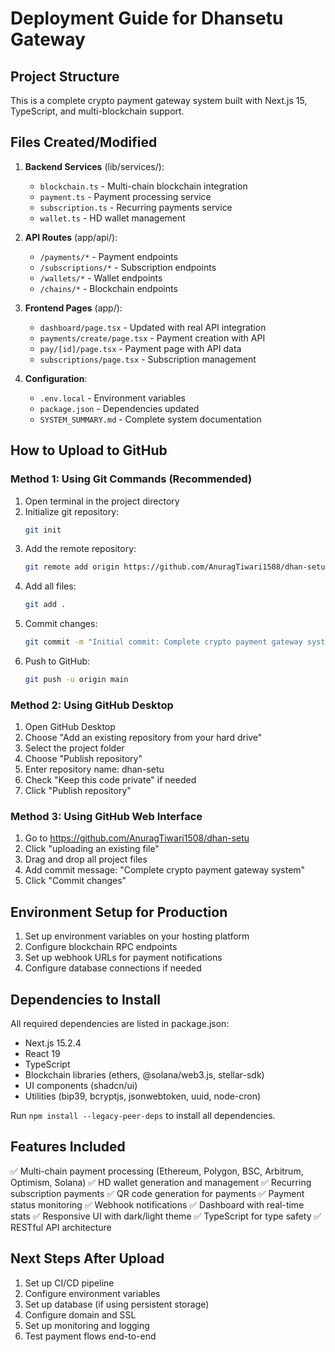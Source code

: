 # Deployment Guide for Dhansetu Gateway

## Project Structure
This is a complete crypto payment gateway system built with Next.js 15, TypeScript, and multi-blockchain support.

## Files Created/Modified
1. **Backend Services** (lib/services/):
   - `blockchain.ts` - Multi-chain blockchain integration
   - `payment.ts` - Payment processing service
   - `subscription.ts` - Recurring payments service  
   - `wallet.ts` - HD wallet management

2. **API Routes** (app/api/):
   - `/payments/*` - Payment endpoints
   - `/subscriptions/*` - Subscription endpoints
   - `/wallets/*` - Wallet endpoints
   - `/chains/*` - Blockchain endpoints

3. **Frontend Pages** (app/):
   - `dashboard/page.tsx` - Updated with real API integration
   - `payments/create/page.tsx` - Payment creation with API
   - `pay/[id]/page.tsx` - Payment page with API data
   - `subscriptions/page.tsx` - Subscription management

4. **Configuration**:
   - `.env.local` - Environment variables
   - `package.json` - Dependencies updated
   - `SYSTEM_SUMMARY.md` - Complete system documentation

## How to Upload to GitHub

### Method 1: Using Git Commands (Recommended)
1. Open terminal in the project directory
2. Initialize git repository:
   ```bash
   git init
   ```
3. Add the remote repository:
   ```bash
   git remote add origin https://github.com/AnuragTiwari1508/dhan-setu.git
   ```
4. Add all files:
   ```bash
   git add .
   ```
5. Commit changes:
   ```bash
   git commit -m "Initial commit: Complete crypto payment gateway system"
   ```
6. Push to GitHub:
   ```bash
   git push -u origin main
   ```

### Method 2: Using GitHub Desktop
1. Open GitHub Desktop
2. Choose "Add an existing repository from your hard drive"
3. Select the project folder
4. Choose "Publish repository"
5. Enter repository name: dhan-setu
6. Check "Keep this code private" if needed
7. Click "Publish repository"

### Method 3: Using GitHub Web Interface
1. Go to https://github.com/AnuragTiwari1508/dhan-setu
2. Click "uploading an existing file"
3. Drag and drop all project files
4. Add commit message: "Complete crypto payment gateway system"
5. Click "Commit changes"

## Environment Setup for Production
1. Set up environment variables on your hosting platform
2. Configure blockchain RPC endpoints
3. Set up webhook URLs for payment notifications
4. Configure database connections if needed

## Dependencies to Install
All required dependencies are listed in package.json:
- Next.js 15.2.4
- React 19
- TypeScript
- Blockchain libraries (ethers, @solana/web3.js, stellar-sdk)
- UI components (shadcn/ui)
- Utilities (bip39, bcryptjs, jsonwebtoken, uuid, node-cron)

Run `npm install --legacy-peer-deps` to install all dependencies.

## Features Included
✅ Multi-chain payment processing (Ethereum, Polygon, BSC, Arbitrum, Optimism, Solana)
✅ HD wallet generation and management
✅ Recurring subscription payments
✅ QR code generation for payments
✅ Payment status monitoring
✅ Webhook notifications
✅ Dashboard with real-time stats
✅ Responsive UI with dark/light theme
✅ TypeScript for type safety
✅ RESTful API architecture

## Next Steps After Upload
1. Set up CI/CD pipeline
2. Configure environment variables
3. Set up database (if using persistent storage)
4. Configure domain and SSL
5. Set up monitoring and logging
6. Test payment flows end-to-end
